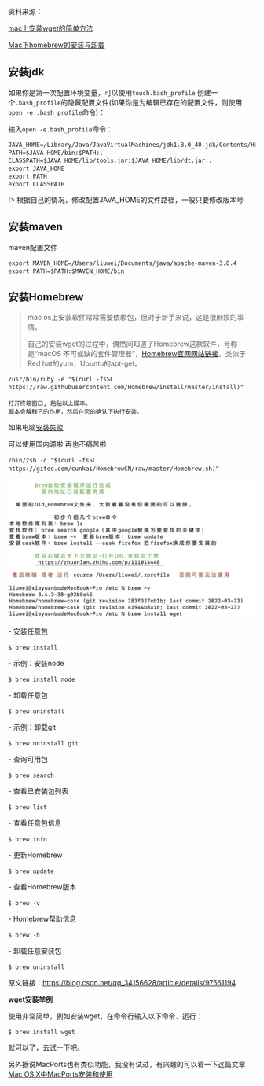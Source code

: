 资料来源：

[mac上安装wget的简单方法](https://blog.csdn.net/hyb745250618/article/details/53257294) <br/>

[Mac下homebrew的安装与卸载](https://blog.csdn.net/qq_34156628/article/details/97561194)

## 安装jdk

如果你是第一次配置环境变量，可以使用`touch.bash_profile` 创建一个`.bash_profile`的隐藏配置文件(如果你是为编辑已存在的配置文件，则使用`open -e .bash_profile`命令)：

输入`open -e.bash_profile`命令：

~~~~shell
JAVA_HOME=/Library/Java/JavaVirtualMachines/jdk1.8.0_40.jdk/Contents/Home
PATH=$JAVA_HOME/bin:$PATH:.
CLASSPATH=$JAVA_HOME/lib/tools.jar:$JAVA_HOME/lib/dt.jar:.
export JAVA_HOME
export PATH
export CLASSPATH
~~~~

!>  根据自己的情况，修改配置JAVA_HOME的文件路径，一般只要修改版本号

## 安装maven

maven配置文件

~~~~Shell
export MAVEN_HOME=/Users/liuwei/Documents/java/apache-maven-3.8.4
export PATH=$PATH:$MAVEN_HOME/bin
~~~~

## 安装Homebrew

>  mac os上安装软件常常需要依赖包，但对于新手来说，这是很麻烦的事情。
>
> 自己的安装wget的过程中，偶然间知道了Homebrew这款软件，号称是“macOS 不可或缺的套件管理器”，[Homebrew官网网站链接](http://brew.sh/index_zh-cn.html)。类似于Red hat的yum，Ubuntu的apt-get。

~~~~shell
/usr/bin/ruby -e "$(curl -fsSL https://raw.githubusercontent.com/Homebrew/install/master/install)"

打开终端窗口, 粘贴以上脚本。
脚本会解释它的作用，然后在您的确认下执行安装。
~~~~

如果电脑[安装失败](https://blog.csdn.net/txl910514/article/details/105880125)

可以使用国内源啦  再也不痛苦啦

`/bin/zsh -c "$(curl -fsSL https://gitee.com/cunkai/HomebrewCN/raw/master/Homebrew.sh)"`

![](large/e6c9d24ely1h0jw2inrrtj20u00gsad3.jpg ":size=60%")

\- 安装任意包

`$ brew install `

\- 示例：安装node

`$ brew install node`

\- 卸载任意包

`$ brew uninstall `

\- 示例：卸载git

`$ brew uninstall git`

\- 查询可用包

`$ brew search `

\- 查看已安装包列表

`$ brew list`

\- 查看任意包信息

`$ brew info `

\- 更新Homebrew

`$ brew update`

\- 查看Homebrew版本

`$ brew -v`

\- Homebrew帮助信息

`$ brew -h`

\- 卸载任意安装包

`$ brew uninstall `

原文链接：https://blog.csdn.net/qq_34156628/article/details/97561194

**wget安装举例**

使用非常简单，例如安装wget，在命令行输入以下命令、运行：

~~~~shell
$ brew install wget
~~~~

就可以了，去试一下吧。

另外据说MacPorts也有类似功能，我没有试过，有兴趣的可以看一下这篇文章[Mac OS X中MacPorts安装和使用](http://www.ccvita.com/434.html)

